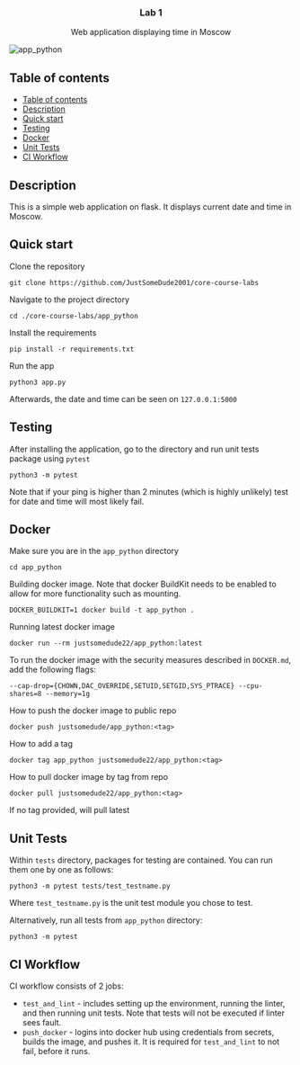 <p align="center">

  <h3 align="center">Lab 1</h3>

  <p align="center">
    Web application displaying time in Moscow
    <br>
  </p>
</p>

![app_python](https://github.com/JustSomeDude2001/core-course-labs/actions/workflows/app_python.yml/badge.svg)

## Table of contents

- [Table of contents](#table-of-contents)
- [Description](#description)
- [Quick start](#quick-start)
- [Testing](#testing)
- [Docker](#docker)
- [Unit Tests](#unit-tests)
- [CI Workflow](#ci-workflow)


## Description

This is a simple web application on flask. It displays current date and time in Moscow. 


## Quick start

Clone the repository

```
git clone https://github.com/JustSomeDude2001/core-course-labs
```

Navigate to the project directory

```
cd ./core-course-labs/app_python
```

Install the requirements

```
pip install -r requirements.txt
```

Run the app

```
python3 app.py
```

Afterwards, the date and time can be seen on `127.0.0.1:5000`


## Testing

After installing the application, go to the directory and run unit tests package using `pytest`

```
python3 -m pytest
```

Note that if your ping is higher than 2 minutes (which is highly unlikely) test for date and time will most likely fail.

## Docker

Make sure you are in the `app_python` directory
```
cd app_python
```

Building docker image. Note that docker BuildKit needs to be enabled to allow for more functionality such as mounting.
```
DOCKER_BUILDKIT=1 docker build -t app_python .
```

Running latest docker image

```
docker run --rm justsomedude22/app_python:latest
```

To run the docker image with the security measures described in `DOCKER.md`, add the following flags:

```
--cap-drop={CHOWN,DAC_OVERRIDE,SETUID,SETGID,SYS_PTRACE} --cpu-shares=8 --memory=1g
```

How to push the docker image to public repo

```
docker push justsomedude/app_python:<tag>
```

How to add a tag

```
docker tag app_python justsomedude22/app_python:<tag>
```

How to pull docker image by tag from repo

```
docker pull justsomedude22/app_python:<tag>
```

If no tag provided, will pull latest

## Unit Tests

Within `tests` directory, packages for testing are contained. You can run them one by one as follows:

```
python3 -m pytest tests/test_testname.py
```

Where `test_testname.py` is the unit test module you chose to test.

Alternatively, run all tests from `app_python` directory:

```
python3 -m pytest
```

## CI Workflow

CI workflow consists of 2 jobs:

- `test_and_lint` - includes setting up the environment, running the linter, and then running unit tests. Note that tests will not be executed if linter sees fault.
- `push_docker` - logins into docker hub using credentials from secrets, builds the image, and pushes it. It is required for `test_and_lint` to not fail, before it runs.